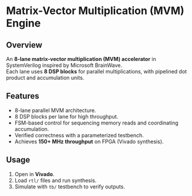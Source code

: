 # Matrix-Vector Multiplication (MVM) Engine

## Overview
An **8-lane matrix-vector multiplication (MVM) accelerator** in SystemVerilog inspired by Microsoft BrainWave.  
Each lane uses **8 DSP blocks** for parallel multiplications, with pipelined dot product and accumulation units.

## Features
- 8-lane parallel MVM architecture.
- 8 DSP blocks per lane for high throughput.
- FSM-based control for sequencing memory reads and coordinating accumulation.
- Verified correctness with a parameterized testbench.
- Achieves **150+ MHz throughput** on FPGA (Vivado synthesis).

## Usage
1. Open in **Vivado**.
2. Load `rtl/` files and run synthesis.  
3. Simulate with `tb/` testbench to verify outputs.  
